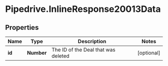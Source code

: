 # Pipedrive.InlineResponse20013Data

## Properties

Name | Type | Description | Notes
------------ | ------------- | ------------- | -------------
**id** | **Number** | The ID of the Deal that was deleted | [optional] 


